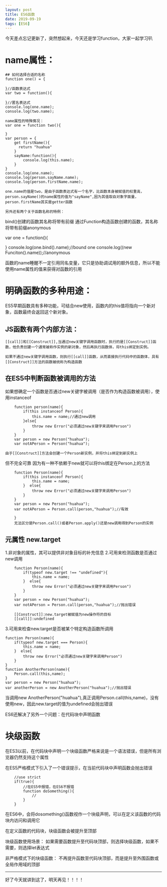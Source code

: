 ```yaml
---
layout: post
title: ES6函数
date: 2019-09-19
tags: [ES6]
---
```


今天差点忘记更新了，突然想起来，今天还是学习function，大家一起学习叭

 #   name属性：
    ## 如何选择合适的名称
    function one() = {

    }//函数表达式
    var two = function(){

    }//匿名表达式
    console.log(one.name);
    console.log(two.name);

    name属性的特殊情况：
    var one = function two(){

    }
    var person = {
        get firstName(){
          return "huahua"
        }
        sayName:function(){
            console.log(this.name);
        }
    }
    console.log(one.name);
    console.log(person.sayName.name);
    console.log(person.firstName.name);

    one.name的值是two，是由于函数表达式有一个名字，比函数本身被赋值的权重高，
    person.sayName()的name属性的值为"sayName",因为其值取自对象字面量，person.firstName其实是getter函数

    另外还有两个关于函数名称的特例：
bind()创建的函数其名称将带有前缀
通过Function构造函数创建的函数，其名称将带有前缀anonymous

var one = function(){

}
console.log(one.bind().name);//bound one 
console.log((new Funciton().name));//anonymous

函数的name睡醒不一定引用同名变量，它只是协助调试用的额外信息，所以不能使用name属性的值来获得对函数的引用

# 明确函数的多种用途：

ES5早期函数具有多种功能，可结合new使用，函数内的this值将指向一个新对象，函数最终会返回这个新对象。

## JS函数有两个内部方法：

    [[call]]和[[Construct]],当通过new关键字调用函数时，执行的是[[Construct]]函数，他负责创建一个通常被称作实例的新对象，然后再执行函数体，将this绑定到实例。

    如果不通过new关键字调用函数，则执行[[call]]函数，从而直接执行代码中的函数体，具有[[Construct]]方法的函数被统称为构造函数

## 在ES5中判断函数被调用的方法

如果想确定一个函数是否通过new关键字被调用（是否作为构造函数被调用），使用instanceof

        function person(name){
            if(this instanceof Person){
                this.name = name;//通过new调用
            }else{
                throw new Error("必须通过new关键字来调用Person")
            }
        }
        var person = new Person("huahua");
        var notAPerson = Person("huahua");

    由于[[Construct]]方法会创建一个Person新实例，并将this绑定到新实例上
但不完全可靠
因为有一种不依赖于new就可以将this绑定在Person上的方法

        function Person(name){
            if(this instanceof Person){
                this.name = name;
            }  else{
                throw new Error("必须通过new关键字来调用Person")
            }
        }
        var person = new Person("huahua");
        var notAPerson = Person.call(person,"huahua");//有效

        }
        无法区分是Person.call()或者Person.apply()还是new调用得到Person的实例


## 元属性 new.target
1.非对象的属性，其可以提供非对象目标的补充信息
2.可用来检测函数是否通过new调用

        function Person(name){
            if(typeof new.target !== "undefined"){
                this.name = name;
            }  else{
                throw new Error("必须通过new关键字来调用Person")
            }
        }
        var person = new Person("huahua");
        var notAPerson = Person.call(person,"huahua");//抛出错误

        [[Construct]]:new.target被赋值为new操作符的目标
        [[call]]:undefined 

3.可用来检查new.target是否被某个特定构造函数所调用

    function Person(name){
        if(typeof new.target === Person){
            this.name = name;
        }  else{
            throw new Error("必须通过new关键字来调用Person")
        }
    }
    function AnotherPerson(name){
        Person.call(this,name);
    }
    var person = new Person("huahua");
    var anotherPerson = new AnotherPerson("huahua");//抛出错误

当调用new AnotherPerson("huahua"),真正调用Person.call(this,name)，没有使用new，因此new.target的值为undefined会抛出错误

ES6还解决了另外一个问题：在代码块中声明函数

#  块级函数

在ES3以前，在代码块中声明一个块级函数严格来说是一个语法错误，但是所有浏览器仍然支持这个属性

在ES5严格模式下引入了一个错误提示，在当前代码块中声明函数会抛出错误

        //use strict
        if(true){
            //在ES5中报错，在ES6不报错
            function doSomething(){
                //
            }
        }

在ES6中，会将dosomething()函数视作一个块级声明，可以在定义该函数的代码块内访问和调用它

在定义函数的代码块，块级函数会被提升至顶部

块级函数使用场景：
如果需要函数提升至代码块顶部，则选择块级函数，如果不需要，则选择let表达式

非严格模式下的块级函数：
不再提升函数至代码块顶部，而是提升至外围函数或全局作用域的顶部

----

好了今天就讲到这了，明天再见！！！！